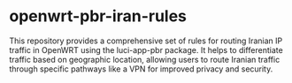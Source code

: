 # openwrt-pbr-iran-rules
This repository provides a comprehensive set of rules for routing Iranian IP traffic in OpenWRT using the luci-app-pbr package. It helps to differentiate traffic based on geographic location, allowing users to route Iranian traffic through specific pathways like a VPN for improved privacy and security.
